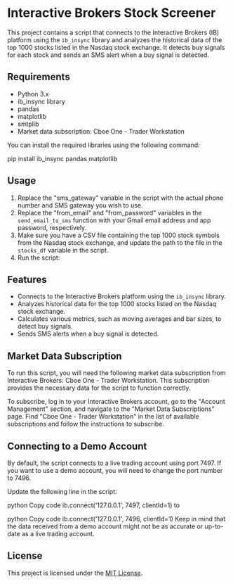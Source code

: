 # Interactive Brokers Stock Screener

This project contains a script that connects to the Interactive Brokers (IB) platform using the `ib_insync` library and analyzes the historical data of the top 1000 stocks listed in the Nasdaq stock exchange. It detects buy signals for each stock and sends an SMS alert when a buy signal is detected.

## Requirements

- Python 3.x
- ib_insync library
- pandas
- matplotlib
- smtplib
- Market data subscription: Cboe One - Trader Workstation

You can install the required libraries using the following command:

pip install ib_insync pandas matplotlib

## Usage

1. Replace the "sms_gateway" variable in the script with the actual phone number and SMS gateway you wish to use.
2. Replace the "from_email" and "from_password" variables in the `send_email_to_sms` function with your Gmail email address and app password, respectively.
3. Make sure you have a CSV file containing the top 1000 stock symbols from the Nasdaq stock exchange, and update the path to the file in the `stocks_df` variable in the script.
4. Run the script:

## Features

- Connects to the Interactive Brokers platform using the `ib_insync` library.
- Analyzes historical data for the top 1000 stocks listed on the Nasdaq stock exchange.
- Calculates various metrics, such as moving averages and bar sizes, to detect buy signals.
- Sends SMS alerts when a buy signal is detected.

## Market Data Subscription
To run this script, you will need the following market data subscription from Interactive Brokers: Cboe One - Trader Workstation. This subscription provides the necessary data for the script to function correctly.

To subscribe, log in to your Interactive Brokers account, go to the "Account Management" section, and navigate to the "Market Data Subscriptions" page. Find "Cboe One - Trader Workstation" in the list of available subscriptions and follow the instructions to subscribe.

## Connecting to a Demo Account
By default, the script connects to a live trading account using port 7497. If you want to use a demo account, you will need to change the port number to 7496.

Update the following line in the script:

python
Copy code
ib.connect('127.0.0.1', 7497, clientId=1)
to

python
Copy code
ib.connect('127.0.0.1', 7496, clientId=1)
Keep in mind that the data received from a demo account might not be as accurate or up-to-date as a live trading account.

## License

This project is licensed under the [MIT License](LICENSE).
